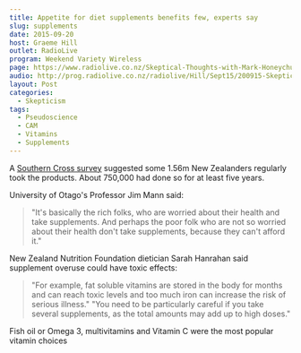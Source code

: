 ```yaml
---
title: Appetite for diet supplements benefits few, experts say
slug: supplements
date: 2015-09-20
host: Graeme Hill
outlet: RadioLive
program: Weekend Variety Wireless
page: https://www.radiolive.co.nz/Skeptical-Thoughts-with-Mark-Honeychurch/tabid/506/articleID/100607/Default.aspx
audio: http://prog.radiolive.co.nz/radiolive/Hill/Sept15/200915-Skeptical_Thoughts.mp3.mp3
layout: Post
categories:
  - Skepticism
tags:
  - Pseudoscience
  - CAM
  - Vitamins
  - Supplements
---
```


A [Southern Cross survey](http://www.nzherald.co.nz/nz/news/article.cfm?c_id=1&objectid=11515327) suggested some 1.56m New Zealanders regularly took the products. About 750,000 had done so for at least five years.

<!-- more -->

University of Otago's Professor Jim Mann said:

> "It's basically the rich folks, who are worried about their health and take supplements. And perhaps the poor folk who are not so worried about their health don't take supplements, because they can't afford it."

New Zealand Nutrition Foundation dietician Sarah Hanrahan said supplement overuse could have toxic effects:

> "For example, fat soluble vitamins are stored in the body for months and can reach toxic levels and too much iron can increase the risk of serious illness."
> "You need to be particularly careful if you take several supplements, as the total amounts may add up to high doses."

Fish oil or Omega 3, multivitamins and Vitamin C were the most popular vitamin choices
